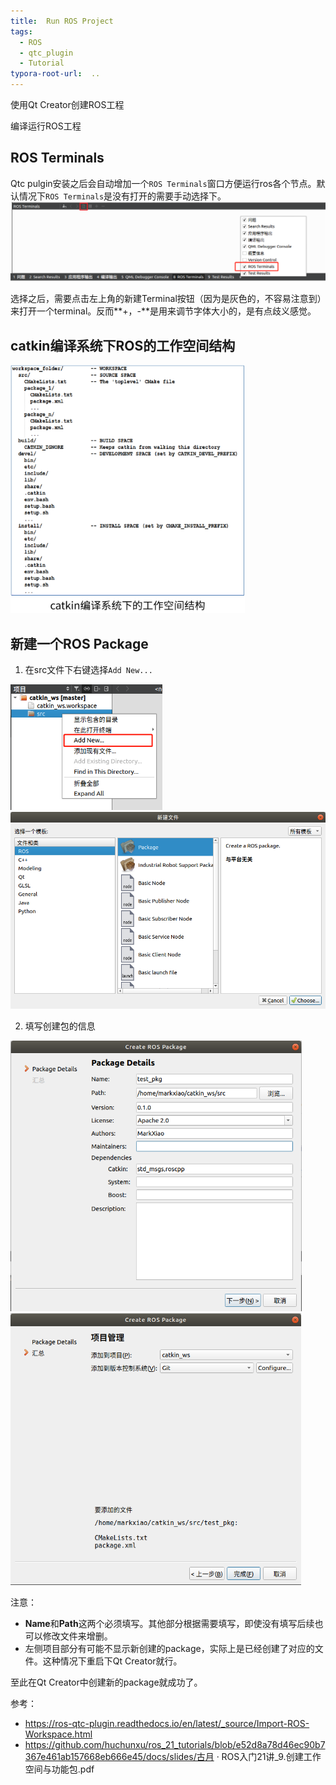 ```yaml
---
title:  Run ROS Project
tags:
  - ROS
  - qtc_plugin
  - Tutorial
typora-root-url:  ..
---
```


使用Qt Creator创建ROS工程

编译运行ROS工程

<!--more-->

## ROS Terminals

Qtc pulgin安装之后会自动增加一个`ROS Terminals`窗口方便运行ros各个节点。默认情况下`ROS Terminals`是没有打开的需要手动选择下。
<img src="/images/11.png" alt="01" style="zoom: 67%;" />

选择之后，需要点击左上角的新建Terminal按钮（因为是灰色的，不容易注意到）来打开一个terminal。反而**+，-**是用来调节字体大小的，是有点歧义感觉。

## catkin编译系统下ROS的工作空间结构

<img src="/images/13.png" alt="01" style="zoom: 67%;" />

## 新建一个ROS Package

1. 在src文件下右键选择`Add New...`

<img src="/images/12.png" alt="01" style="zoom: 67%;" />

<img src="/images/14.png" alt="01" style="zoom: 67%;" />

2. 填写创建包的信息

<img src="/images/15.png" alt="01" style="zoom: 67%;" />

<img src="/images/16.png" alt="01" style="zoom: 67%;" />

注意：

- **Name**和**Path**这两个必须填写。其他部分根据需要填写，即使没有填写后续也可以修改文件来增删。
- 左侧项目部分有可能不显示新创建的package，实际上是已经创建了对应的文件。这种情况下重启下Qt Creator就行。

至此在Qt Creator中创建新的package就成功了。

参考：

- https://ros-qtc-plugin.readthedocs.io/en/latest/_source/Import-ROS-Workspace.html
- https://github.com/huchunxu/ros_21_tutorials/blob/e52d8a78d46ec90b7367e461ab157668eb666e45/docs/slides/古月 · ROS入门21讲_9.创建工作空间与功能包.pdf